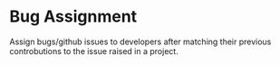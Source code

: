 # Bug Assignment

Assign bugs/github issues to developers after matching their previous controbutions to the issue raised in a project.
